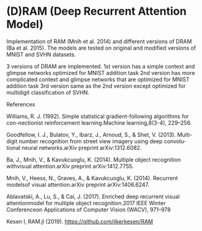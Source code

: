 # (D)RAM (Deep Recurrent Attention Model)

Implementation of RAM (Mnih et al. 2014) and different versions of DRAM (Ba et al. 2015). The models are tested on original and modified versions of MNIST and SVHN datasets.

3 versions of DRAM are implemented. 
1st version has a simple context and glimpse networks optimized for MNIST addition task
2nd version has more complicated context and glimpse networks that are optimized for MNIST addition task
3rd version same as the 2nd version except optimized for multidigit classification of SVHN.

References

Williams, R. J. (1992). Simple statistical gradient-following algorithms for con-nectionist reinforcement learning.Machine learning,8(3-4), 229–256.

Goodfellow, I. J., Bulatov, Y., Ibarz, J., Arnoud, S., & Shet, V. (2013). Multi-digit number recognition from street view imagery using deep convolu-tional neural networks.arXiv preprint arXiv:1312.6082.

Ba, J., Mnih, V., & Kavukcuoglu, K. (2014). Multiple object recognition withvisual attention.arXiv preprint arXiv:1412.7755.

Mnih, V., Heess, N., Graves, A., & Kavukcuoglu, K. (2014). Recurrent modelsof visual attention.arXiv preprint arXiv:1406.6247.

Ablavatski, A., Lu, S., & Cai, J. (2017). Enriched deep recurrent visual attentionmodel for multiple object recognition.2017 IEEE Winter Conferenceon Applications of Computer Vision (WACV), 971–978

Kesen I, RAM.jl (2019). https://github.com/ilkerkesen/RAM
